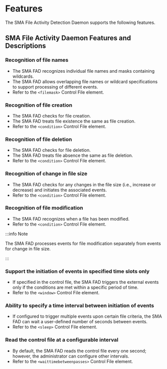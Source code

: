 # Features

The SMA File Activity Detection Daemon supports the following features.

## SMA File Activity Daemon Features and Descriptions

### Recognition of file names

* The SMA FAD recognizes individual file names and masks containing wildcards.
* The SMA FAD allows overlapping file names or wildcard specifications to support processing of different events.
* Refer to the ```<filemask>``` Control File element.

### Recognition of file creation

* The SMA FAD checks for file creation.
* The SMA FAD treats file existence the same as file creation.
* Refer to the ```<condition>``` Control File element.

### Recognition of file deletion

* The SMA FAD checks for file deletion.
* The SMA FAD treats file absence the same as file deletion.
* Refer to the ```<condition>``` Control File element.

### Recognition of change in file size

* The SMA FAD checks for any changes in the file size (i.e., increase or decrease) and initiates the associated events.
* Refer to the ```<condition>``` Control File element.

### Recognition of file modification
	
* The SMA FAD recognizes when a file has been modified.
* Refer to the ```<condition>``` Control File element.

:::info Note 

The SMA FAD processes events for file modification separately from events for change in file size.

:::

### Support the initiation of events in specified time slots only

* If specified in the control file, the SMA FAD triggers the external events only if the conditions are met within a specific period of time.
* Refer to the ```<window>``` Control File element.

### Ability to specify a time interval between initiation of events

* If configured to trigger multiple events upon certain file criteria, the SMA FAD can wait a user-defined number of seconds between events.
* Refer to the ```<sleep>``` Control File element.

### Read the control file at a configurable interval

* By default, the SMA FAD reads the control file every one second; however, the administrator can configure other intervals.
* Refer to the ```<waittimebetweenpasses>``` Control File element.